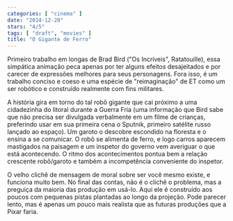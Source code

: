 ```yaml
---
categories: [ "cinema" ]
date: "2014-12-20"
stars: "4/5"
tags: [ "draft", "movies" ]
title: "O Gigante de Ferro"
---
```

Primeiro trabalho em longas de Brad Bird ("Os Incríveis", Ratatouille), essa simpática animação peca apenas por ter alguns efeitos desajeitados e por carecer de expressões melhores para seus personagens. Fora isso, é um trabalho conciso e coeso e uma espécie de "reimaginação" de ET como um ser robótico e construído realmente com fins militares.

A história gira em torno do tal robô gigante que cai próximo a uma cidadezinha do litoral durante a Guerra Fria (uma informação que Bird sabe que não precisa ser divulgada verbalmente em um filme de crianças, preferindo usar em sua primeira cena o Sputnik, primeiro satélite russo lançado ao espaço). Um garoto o descobre escondido na floresta e o ensina a se comunicar. O robô se alimenta de ferro, e logo carros aparecem mastigados na paisagem e um inspetor do governo vem averiguar o que está acontecendo. O ritmo dos acontecimentos pontua bem a relação crescente robô/garoto e também a incompetência conveniente do inspetor.

O velho clichê de mensagem de moral sobre ser você mesmo existe, e funciona muito bem. No final das contas, não é o clichê o problema, mas a preguiça da maioria das produção em usá-lo. Aqui ele é construído aos poucos com pequenas pistas plantadas ao longo da projeção. Pode parecer lento, mas é apenas um pouco mais realista que as futuras produções que a Pixar faria.
